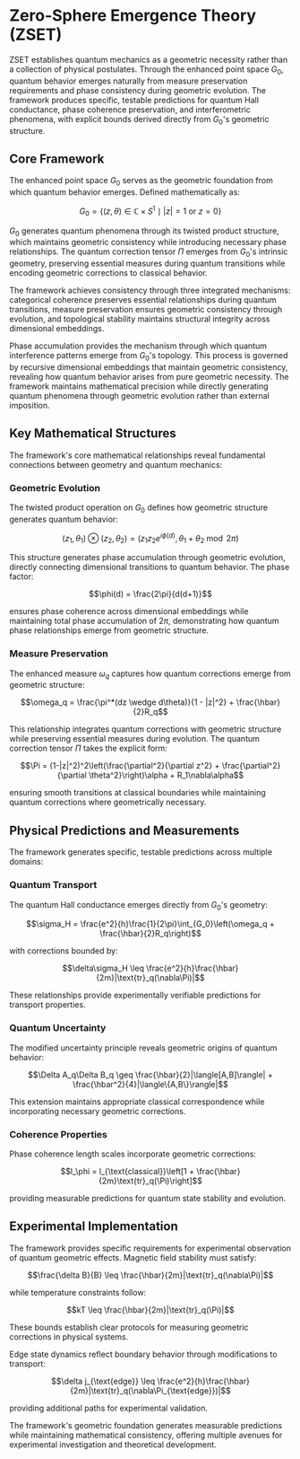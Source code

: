 # Zero-Sphere Emergence Theory (ZSET)

ZSET establishes quantum mechanics as a geometric necessity rather than a collection of physical postulates. Through the enhanced point space $G_0$, quantum behavior emerges naturally from measure preservation requirements and phase consistency during geometric evolution. The framework produces specific, testable predictions for quantum Hall conductance, phase coherence preservation, and interferometric phenomena, with explicit bounds derived directly from $G_0$'s geometric structure.

## Core Framework

The enhanced point space $G_0$ serves as the geometric foundation from which quantum behavior emerges. Defined mathematically as:

```math
G_0 = \{(z, \theta) \in \mathbb{C} \times S^1 \mid |z| = 1 \text{ or } z = 0\}
```

$G_0$ generates quantum phenomena through its twisted product structure, which maintains geometric consistency while introducing necessary phase relationships. The quantum correction tensor $\Pi$ emerges from $G_0$'s intrinsic geometry, preserving essential measures during quantum transitions while encoding geometric corrections to classical behavior.

The framework achieves consistency through three integrated mechanisms: categorical coherence preserves essential relationships during quantum transitions, measure preservation ensures geometric consistency through evolution, and topological stability maintains structural integrity across dimensional embeddings.

Phase accumulation provides the mechanism through which quantum interference patterns emerge from $G_0$'s topology. This process is governed by recursive dimensional embeddings that maintain geometric consistency, revealing how quantum behavior arises from pure geometric necessity. The framework maintains mathematical precision while directly generating quantum phenomena through geometric evolution rather than external imposition.

## Key Mathematical Structures

The framework's core mathematical relationships reveal fundamental connections between geometry and quantum mechanics:

### Geometric Evolution

The twisted product operation on $G_0$ defines how geometric structure generates quantum behavior:

```math
(z_1, \theta_1) \otimes (z_2, \theta_2) = (z_1z_2e^{i\phi(d)}, \theta_1 + \theta_2 \bmod 2\pi)
```

This structure generates phase accumulation through geometric evolution, directly connecting dimensional transitions to quantum behavior. The phase factor:

```math
\phi(d) = \frac{2\pi}{d(d+1)}
```

ensures phase coherence across dimensional embeddings while maintaining total phase accumulation of $2\pi$, demonstrating how quantum phase relationships emerge from geometric structure.

### Measure Preservation

The enhanced measure $\omega_q$ captures how quantum corrections emerge from geometric structure:

```math
\omega_q = \frac{\pi^*(dz \wedge d\theta)}{1 - |z|^2} + \frac{\hbar}{2}R_q
```

This relationship integrates quantum corrections with geometric structure while preserving essential measures during evolution. The quantum correction tensor $\Pi$ takes the explicit form:

```math
\Pi = (1-|z|^2)^2\left(\frac{\partial^2}{\partial z^2} + \frac{\partial^2}{\partial \theta^2}\right)\alpha + R_1\nabla\alpha
```

ensuring smooth transitions at classical boundaries while maintaining quantum corrections where geometrically necessary.

## Physical Predictions and Measurements

The framework generates specific, testable predictions across multiple domains:

### Quantum Transport

The quantum Hall conductance emerges directly from $G_0$'s geometry:

```math
\sigma_H = \frac{e^2}{h}\frac{1}{2\pi}\int_{G_0}\left(\omega_q + \frac{\hbar}{2}R_q\right)
```

with corrections bounded by:

```math
\delta\sigma_H \leq \frac{e^2}{h}\frac{\hbar}{2m}|\text{tr}_q(\nabla\Pi)|
```

These relationships provide experimentally verifiable predictions for transport properties.

### Quantum Uncertainty

The modified uncertainty principle reveals geometric origins of quantum behavior:

```math
\Delta A_q\Delta B_q \geq \frac{\hbar}{2}|\langle[A,B]\rangle| + \frac{\hbar^2}{4}|\langle\{A,B\}\rangle|
```

This extension maintains appropriate classical correspondence while incorporating necessary geometric corrections.

### Coherence Properties

Phase coherence length scales incorporate geometric corrections:

```math
l_\phi = l_{\text{classical}}\left[1 + \frac{\hbar}{2m}\text{tr}_q(\Pi)\right]
```

providing measurable predictions for quantum state stability and evolution.

## Experimental Implementation

The framework provides specific requirements for experimental observation of quantum geometric effects. Magnetic field stability must satisfy:

```math
\frac{\delta B}{B} \leq \frac{\hbar}{2m}|\text{tr}_q(\nabla\Pi)|
```

while temperature constraints follow:

```math
kT \leq \frac{\hbar}{2m}|\text{tr}_q(\Pi)|
```

These bounds establish clear protocols for measuring geometric corrections in physical systems.

Edge state dynamics reflect boundary behavior through modifications to transport:

```math
\delta j_{\text{edge}} \leq \frac{e^2}{h}\frac{\hbar}{2m}|\text{tr}_q(\nabla\Pi_{\text{edge}})|
```

providing additional paths for experimental validation.

The framework's geometric foundation generates measurable predictions while maintaining mathematical consistency, offering multiple avenues for experimental investigation and theoretical development.
